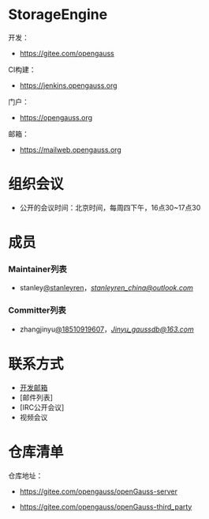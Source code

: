 # StorageEngine

开发：
- https://gitee.com/opengauss

CI构建：
- https://jenkins.opengauss.org

门户：
- https://opengauss.org

邮箱：
- https://mailweb.opengauss.org

# 组织会议

- 公开的会议时间：北京时间，每周四下午，16点30~17点30

# 成员
### Maintainer列表

- stanley[@stanleyren](https://gitee.com/stanleyren)，*stanleyren_china@outlook.com*


### Committer列表

- zhangjinyu[@18510919607](https://gitee.com/18510919607)，*Jinyu_gaussdb@163.com*


# 联系方式
- [开发邮箱](community@opengauss.org)
- [邮件列表]
- [IRC公开会议]
- 视频会议


# 仓库清单


仓库地址：

- https://gitee.com/opengauss/openGauss-server

- https://gitee.com/opengauss/openGauss-third_party

